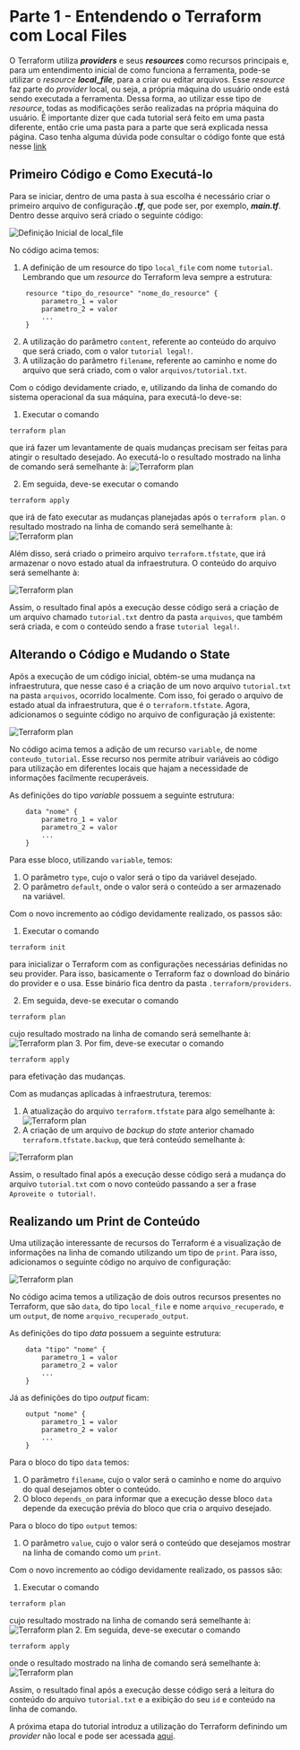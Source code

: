 # Parte 1 - Entendendo o Terraform com Local Files

O Terraform utiliza **_providers_** e seus **_resources_** como recursos principais e, para um entendimento inicial de como funciona a ferramenta, pode-se utilizar o _resource_ **_local_file_**, para a criar ou editar arquivos. Esse _resource_ faz parte do _provider_ local, ou seja, a própria máquina do usuário onde está sendo executada a ferramenta. Dessa forma, ao utilizar esse tipo de _resource_, todas as modificações serão realizadas na própria máquina do usuário.
É importante dizer que cada tutorial será feito em uma pasta diferente, então crie uma pasta para a parte que será explicada nessa página.
Caso tenha alguma dúvida pode consultar o código fonte que está nesse [link](https://github.com/DevOps-para-iniciantes/IaC/tree/master/parte1)

## Primeiro Código e Como Executá-lo

Para se iniciar, dentro de uma pasta à sua escolha é necessário criar o primeiro arquivo de configuração **_.tf_**, que pode ser, por exemplo, **_main.tf_**. Dentro desse arquivo será criado o seguinte código:

![Definição Inicial de local_file](images/local_file_initial.png)

No código acima temos:

1. A definição de um resource do tipo ```local_file``` com nome ```tutorial```. Lembrando que um _resource_ do Terraform leva sempre a estrutura:
```
    resource "tipo_do_resource" "nome_do_resource" {
        parametro_1 = valor
        parametro_2 = valor
        ...
    }
```
2. A utilização do parâmetro ```content```, referente ao conteúdo do arquivo que será criado, com o valor ```tutorial legal!```.
3. A utilização do parâmetro ```filename```, referente ao caminho e nome do arquivo que será criado, com o valor ```arquivos/tutorial.txt```.

Com o código devidamente criado, e, utilizando da linha de comando do sistema operacional da sua máquina, para executá-lo deve-se:

1. Executar o comando
```
terraform plan
```
que irá fazer um levantamente de quais mudanças precisam ser feitas para atingir o resultado desejado. Ao executá-lo o resultado mostrado na linha de comando será semelhante à:
![Terraform plan](images/terraform_plan.png)

2. Em seguida, deve-se executar o comando
```
terraform apply
```
que irá de fato executar as mudanças planejadas após o ```terraform plan```. o resultado mostrado na linha de comando será semelhante à:
![Terraform plan](images/terraform_apply.png)

Além disso, será criado o primeiro arquivo ```terraform.tfstate```, que irá armazenar o novo estado atual da infraestrutura. O conteúdo do arquivo será semelhante à:

![Terraform plan](images/terraform_initial_state.png)

Assim, o resultado final após a execução desse código será a criação de um arquivo chamado ```tutorial.txt``` dentro da pasta ```arquivos```, que também será criada, e com o conteúdo sendo a frase ```tutorial legal!```.

## Alterando o Código e Mudando o State

Após a execução de um código inicial, obtém-se uma mudança na infraestrutura, que nesse caso é a criação de um novo arquivo ```tutorial.txt``` na pasta ```arquivos```, ocorrido localmente.
Com isso, foi gerado o arquivo de estado atual da infraestrutura, que é
o ```terraform.tfstate```. Agora, adicionamos o seguinte código no arquivo de configuração já existente:

![Terraform plan](images/terraform_primeira_mudanca.png)

No código acima temos a adição de um recurso ```variable```, de nome ```conteudo_tutorial```. Esse recurso nos permite atribuir variáveis ao código para utilização em diferentes locais que hajam a necessidade de informações facilmente recuperáveis.

As definições do tipo _variable_ possuem a seguinte estrutura:

```
    data "nome" {
        parametro_1 = valor
        parametro_2 = valor
        ...
    }
```

Para esse bloco, utilizando ```variable```, temos:

1. O parâmetro ```type```, cujo o valor será o tipo da variável desejado.
2. O parâmetro ```default```, onde o valor será o conteúdo a ser armazenado na variável.

Com o novo incremento ao código devidamente realizado, os passos são:

1. Executar o comando
```
terraform init
```
para inicializar o Terraform com as configurações necessárias definidas no seu provider. Para isso, basicamente o Terraform faz o download do binário do provider e o usa. Esse binário fica dentro da pasta `.terraform/providers`.

2. Em seguida, deve-se executar o comando
```
terraform plan
```
cujo resultado mostrado na linha de comando será semelhante à:
![Terraform plan](images/terraform_novo_plan.png)
3. Por fim, deve-se executar o comando
```
terraform apply
```
para efetivação das mudanças.

Com as mudanças aplicadas à infraestrutura, teremos:

1. A atualização do arquivo ```terraform.tfstate``` para algo semelhante à:
![Terraform plan](images/novo_state.png)
2. A criação de um arquivo de _backup_ do _state_ anterior chamado ```terraform.tfstate.backup```, que terá conteúdo semelhante à:

![Terraform plan](images/state_backup.png)

Assim, o resultado final após a execução desse código será a mudança do arquivo ```tutorial.txt``` com o novo conteúdo passando a ser a frase ```Aproveite o tutorial!```.

## Realizando um Print de Conteúdo

Uma utilização interessante de recursos do Terraform é a visualização de informações na linha de comando utilizando um tipo de ```print```. Para isso, adicionamos o seguinte código no arquivo de configuração:

![Terraform plan](images/terraform_segunda_mudanca.png)

No código acima temos a utilização de dois outros recursos presentes no Terraform, que são ```data```, do tipo ```local_file``` e nome ```arquivo_recuperado```, e um ```output```, de nome ```arquivo_recuperado_output```.

As definições do tipo _data_ possuem a seguinte estrutura:

```
    data "tipo" "nome" {
        parametro_1 = valor
        parametro_2 = valor
        ...
    }
```

Já as definições do tipo _output_ ficam:

```
    output "nome" {
        parametro_1 = valor
        parametro_2 = valor
        ...
    }
```

Para o bloco do tipo ```data``` temos:

1. O parâmetro ```filename```, cujo o valor será o caminho e nome do arquivo do qual desejamos obter o conteúdo.
2. O bloco ```depends_on``` para informar que a execução desse bloco ```data``` depende da execução prévia do bloco que cria o arquivo desejado.

Para o bloco do tipo ```output``` temos:

1. O parâmetro ```value```, cujo o valor será o conteúdo que desejamos mostrar na linha de comando como um ```print```.

Com o novo incremento ao código devidamente realizado, os passos são:

1. Executar o comando
```
terraform plan
```
cujo resultado mostrado na linha de comando será semelhante à:
![Terraform plan](images/terraform_plan_print.png)
2. Em seguida, deve-se executar o comando
```
terraform apply
```
onde o resultado mostrado na linha de comando será semelhante à:
![Terraform plan](images/terraform_apply_output.png)

Assim, o resultado final após a execução desse código será a leitura do conteúdo do arquivo ```tutorial.txt``` e a exibição do seu ```id``` e conteúdo na linha de comando.

A próxima etapa do tutorial introduz a utilização do Terraform definindo um _provider_ não local e pode ser acessada [aqui](../parte2/main.md).
